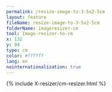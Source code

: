 ```yaml
---
permalink: /resize-image-to-3-5x2-5cm
layout: feature
fileName: resize-image-to-3-5x2-5cm
folderName: imageresizer-cm
tool: Image-resizer-to-cm
x: 132
y: 94
type: cm
color: #ffffff
lang: en
nointernationalization: true
---
```


{% include X-resizer/cm-resizer.html %}
